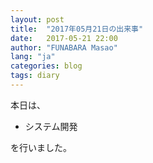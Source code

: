 ```yaml
---
layout: post
title:  "2017年05月21日の出来事"
date:   2017-05-21 22:00
author: "FUNABARA Masao"
lang: "ja"
categories: blog
tags: diary
---
```


本日は、

* システム開発

を行いました。
